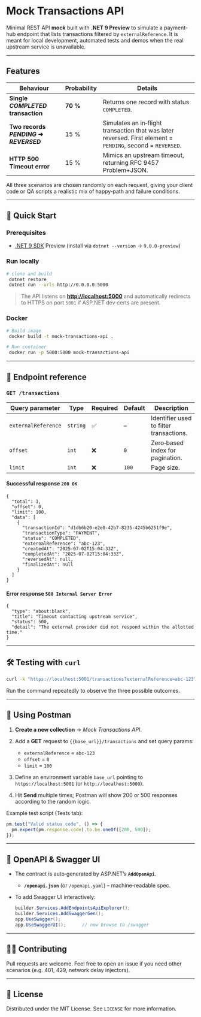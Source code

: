 # Mock Transactions API

Minimal REST API **mock** built with **.NET 9 Preview** to simulate a payment‐hub endpoint that lists transactions filtered by `externalReference`. It is meant for local development, automated tests and demos when the real upstream service is unavailable.

---

## Features

| Behaviour                              | Probability | Details                                                                                                     |
| -------------------------------------- | ----------- | ----------------------------------------------------------------------------------------------------------- |
| **Single _COMPLETED_ transaction**     | **70 %**    | Returns one record with status `COMPLETED`.                                                                 |
| **Two records _PENDING_ ➜ _REVERSED_** | 15 %        | Simulates an in‑flight transaction that was later reversed. First element = `PENDING`, second = `REVERSED`. |
| **HTTP 500 Timeout error**             | 15 %        | Mimics an upstream timeout, returning RFC 9457 Problem+JSON.                                                |

All three scenarios are chosen randomly on each request, giving your client code or QA scripts a realistic mix of happy‑path and failure conditions.

---

## 🚀 Quick Start

### Prerequisites

- [.NET 9 SDK](https://dotnet.microsoft.com/) Preview (install via `dotnet --version` → `9.0.0-preview`)

### Run locally

```bash
# clone and build
 dotnet restore
 dotnet run --urls http://0.0.0.0:5000
```

> The API listens on **[http://localhost:5000](http://localhost:5000)** and automatically redirects to HTTPS on port `5001` if ASP.NET dev‑certs are present.

### Docker

```bash
# Build image
 docker build -t mock-transactions-api .

# Run container
 docker run -p 5000:5000 mock-transactions-api
```

---

## 🔌 Endpoint reference

### `GET /transactions`

| Query parameter     | Type     | Required | Default | Description                             |
| ------------------- | -------- | -------- | ------- | --------------------------------------- |
| `externalReference` | `string` | ✅       | –       | Identifier used to filter transactions. |
| `offset`            | `int`    | ❌       | `0`     | Zero‑based index for pagination.        |
| `limit`             | `int`    | ❌       | `100`   | Page size.                              |

#### Successful response `200 OK`

```jsonc
{
  "total": 1,
  "offset": 0,
  "limit": 100,
  "data": [
    {
      "transactionId": "d1db6b20‑e2e0‑42b7‑8235‑4245b6251f9e",
      "transactionType": "PAYMENT",
      "status": "COMPLETED",
      "externalReference": "abc‑123",
      "createdAt": "2025‑07‑02T15:04:33Z",
      "completedAt": "2025‑07‑02T15:04:33Z",
      "reversedAt": null,
      "finalizedAt": null
    }
  ]
}
```

#### Error response `500 Internal Server Error`

```jsonc
{
  "type": "about:blank",
  "title": "Timeout contacting upstream service",
  "status": 500,
  "detail": "The external provider did not respond within the allotted time."
}
```

---

## 🛠️ Testing with `curl`

```bash
curl -k "https://localhost:5001/transactions?externalReference=abc-123"
```

Run the command repeatedly to observe the three possible outcomes.

---

## 🤖 Using Postman

1. **Create a new collection** → _Mock Transactions API_.
2. Add a **GET** request to `{{base_url}}/transactions` and set query params:

   - `externalReference` = `abc-123`
   - `offset` = `0`
   - `limit` = `100`

3. Define an environment variable `base_url` pointing to `https://localhost:5001` (or `http://localhost:5000`).
4. Hit **Send** multiple times; Postman will show 200 or 500 responses according to the random logic.

Example test script (Tests tab):

```javascript
pm.test("Valid status code", () => {
  pm.expect(pm.response.code).to.be.oneOf([200, 500]);
});
```

---

## 📜 OpenAPI & Swagger UI

- The contract is auto‑generated by ASP.NET’s **`AddOpenApi`**.

  - **`/openapi.json`** (or `/openapi.yaml`) – machine‑readable spec.

- To add Swagger UI interactively:

  ```csharp
  builder.Services.AddEndpointsApiExplorer();
  builder.Services.AddSwaggerGen();
  app.UseSwagger();
  app.UseSwaggerUI();      // now browse to /swagger
  ```

---

## 👩‍💻 Contributing

Pull requests are welcome. Feel free to open an issue if you need other scenarios (e.g. 401, 429, network delay injectors).

---

## 📝 License

Distributed under the MIT License. See `LICENSE` for more information.
